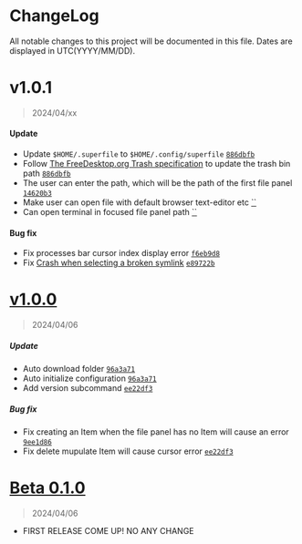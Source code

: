 # ChangeLog

All notable changes to this project will be documented in this file. Dates are displayed in UTC(YYYY/MM/DD).

# v1.0.1

> 2024/04/xx

#### Update

- Update `$HOME/.superfile` to `$HOME/.config/superfile` [`886dbfb`](https://github.com/MHNightCat/superfile/commit/886dbfb276407db36e9fb7369ec31053e7aabcf4)
- Follow [The FreeDesktop.org Trash specification](https://specifications.freedesktop.org/trash-spec/trashspec-1.0.html) to update the trash bin path [`886dbfb`](https://github.com/MHNightCat/superfile/commit/886dbfb276407db36e9fb7369ec31053e7aabcf4)
- The user can enter the path, which will be the path of the first file panel [`14620b3`](https://github.com/MHNightCat/superfile/commit/14620b33b09edfce80a95e1f52f7f66b3686a9d0)
- Make user can open file with default browser text-editor etc [``]()
- Can open terminal in focused file panel path [``]()

#### Bug fix

- Fix processes bar cursor index display error [`f6eb9d8`](https://github.com/MHNightCat/superfile/commit/f6eb9d879f9f7ef31859e3f84c8792e2f0fc543a)
- Fix [Crash when selecting a broken symlink](https://github.com/MHNightCat/superfile/issues/9) [`e89722b`](https://github.com/MHNightCat/superfile/commit/e89722b3717cc669c2e14bb310d1b96c1727b63f)

# [**v1.0.0**](https://github.com/MHNightCat/superfile/releases/tag/v1.0.0)

> 2024/04/06

##### Update

- Auto download folder [`96a3a71`](https://github.com/MHNightCat/superfile/commit/96a3a7108eb7c4327bad3424ed55e472ec78049f)
- Auto initialize configuration [`96a3a71`](https://github.com/MHNightCat/superfile/commit/96a3a7108eb7c4327bad3424ed55e472ec78049f)
- Add version subcommand [`ee22df3`](https://github.com/MHNightCat/superfile/commit/ee22df3c7700adddb859ada8623f6c8b038e8087)

##### Bug fix

- Fix creating an Item when the file panel has no Item will cause an error [`9ee1d86`](https://github.com/MHNightCat/superfile/commit/9ee1d860192182803d408c5046ca9f5255121698)
- Fix delete mupulate Item will cause cursor error [`ee22df3`](https://github.com/MHNightCat/superfile/commit/ee22df3c7700adddb859ada8623f6c8b038e8087)

# [**Beta 0.1.0**](https://github.com/MHNightCat/superfile/releases/tag/v0.1.0-beta)

> 2024/04/06

- FIRST RELEASE COME UP! NO ANY CHANGE
